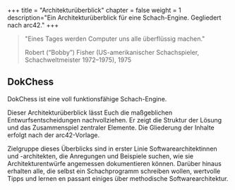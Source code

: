 +++
title = "Architekturüberblick"
chapter = false
weight = 1
description="Ein Architekturüberblick für eine Schach-Engine. Gegliedert nach arc42."
+++

> "Eines Tages werden Computer uns alle überflüssig machen."
>
> Robert (“Bobby”) Fisher (US-amerikanischer Schachspieler, Schachweltmeister 1972–1975), 1975

## DokChess

DokChess ist eine voll funktionsfähige Schach-Engine.

Dieser Architekturüberblick lässt Euch die maßgeblichen Entwurfsentscheidungen nachvollziehen.
Er zeigt die Struktur der Lösung und das Zusammenspiel zentraler Elemente.
Die Gliederung der Inhalte erfolgt nach der arc42-Vorlage.

Zielgruppe dieses Überblicks sind in erster Linie Softwarearchitektinnen und -architekten, die Anregungen und Beispiele suchen, wie sie Architekturentwürfe angemessen dokumentieren können.
Darüber hinaus erhalten alle, die selbst ein Schachprogramm schreiben wollen, wertvolle Tipps und lernen en passant einiges über methodische Softwarearchitektur.
